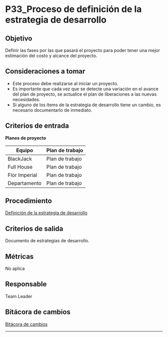 # P33_Proceso de definición de la estrategia de desarrollo

## Objetivo[](https://ace-software-development.github.io/Manual-de-Operaciones/docs/Plantillas/PL03_Creaci%C3%B3n%20de%20Procesos#objetivo)

Definir las fases por las que pasará el proyecto para poder tener una mejor estimación del costo y alcance del proyecto.

## Consideraciones a tomar

- Este proceso debe realizarse al iniciar un proyecto.
- Es importante que cada vez que se detecte una variación en el avance del plan de proyecto, se actualice el plan de liberaciones a las nuevas necesidades.
- Si alguno de los ítems de la estrategia de desarrollo tiene un cambio, es necesario documentarlo de inmediato.

## **Criterios de entrada**

**Planes de proyecto**

| Equipo | Plan de trabajo |
| --- | --- |
| BlackJack | Plan de trabajo |
| Full House | Plan de trabajo |
| Flor Imperial | Plan de trabajo |
| Departamento | Plan de trabajo |

## **Procedimiento**

[Definición de la estrategia de desarrollo](P33_Proceso%20de%20definicio%CC%81n%20de%20la%20estrategia%20de%20des%202e4a2ab3f2074a3683365f1cb3aa05bb/Definicio%CC%81n%20de%20la%20estrategia%20de%20desarrollo%204911f33d2c964e7f878f372abb84bec1.csv)

## **Criterios de salida**

Documento de estrategias de desarrollo.

## **Métricas**

No aplica

## **Responsable**

Team Leader

## Bitácora de cambios

[Bitácora de cambios ](P33_Proceso%20de%20definicio%CC%81n%20de%20la%20estrategia%20de%20des%202e4a2ab3f2074a3683365f1cb3aa05bb/Bita%CC%81cora%20de%20cambios%207a8bb6d346f542fd998a7a2d92e86e03.csv)

---